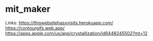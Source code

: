 # mit_maker

Links: 
https://thiswebsitehasxvisits.herokuapp.com/
https://contourgifs.web.app/
https://apps.apple.com/us/app/crystallization/id6448245502?mt=12
